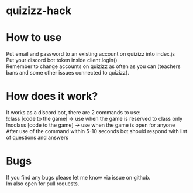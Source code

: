 # quizizz-hack <br>
# How to use<br>
Put email and password to an existing account on quizizz into index.js<br>
Put your discord bot token inside client.login()<br>
Remember to change accounts on quizizz as often as you can (teachers bans and some other issues connected to quizizz).<br>
# How does it work?<br>
It works as a discord bot, there are 2 commands to use: <br>
!class [code to the game] -> use when the game is reserved to class only<br>
!noclass [code to the game] -> use when the game is open for anyone<br>
After use of the command within 5-10 seconds bot should respond with list of questions and answers<br>
# Bugs <br>
If you find any bugs please let me know via issue on github.<br>
Im also open for pull requests.
